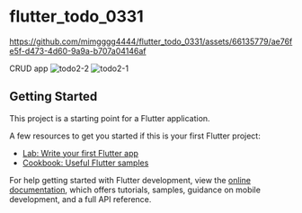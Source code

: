 # flutter_todo_0331




https://github.com/mimgggg4444/flutter_todo_0331/assets/66135779/ae76fe5f-d473-4d60-9a9a-b707a04146af




CRUD app
![todo2-2](https://github.com/mimgggg4444/flutter_todo_0331/assets/66135779/7ae9a433-71da-4aa9-baee-717216dee1fa)
![todo2-1](https://github.com/mimgggg4444/flutter_todo_0331/assets/66135779/acc09e00-31e1-4dbd-a480-dc3ba8bdc2a5)

## Getting Started

This project is a starting point for a Flutter application.

A few resources to get you started if this is your first Flutter project:

- [Lab: Write your first Flutter app](https://docs.flutter.dev/get-started/codelab)
- [Cookbook: Useful Flutter samples](https://docs.flutter.dev/cookbook)

For help getting started with Flutter development, view the
[online documentation](https://docs.flutter.dev/), which offers tutorials,
samples, guidance on mobile development, and a full API reference.
